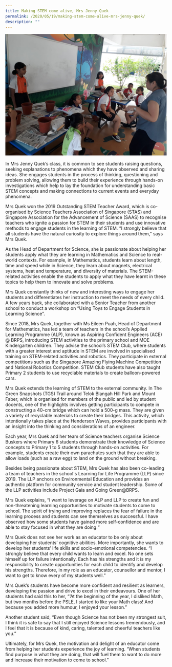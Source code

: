 ```yaml
---
title: Making STEM come alive, Mrs Jenny Quek
permalink: /2020/05/19/making-stem-come-alive-mrs-jenny-quek/
description: ""
---
```

![](/images/IMG-20200316-WA0006.jpeg)

<p>In Mrs Jenny Quek&rsquo;s class, it is common to see students raising questions, seeking explanations to phenomena which they have observed and sharing ideas. She engages students in the process of thinking, questioning and problem solving, allowing them to build their experience through hands-on investigations which help to lay the foundation for understanding basic STEM concepts and making connections to current events and everyday phenomena.</p>
<p>Mrs Quek won the 2019 Outstanding STEM Teacher Award, which is co-organised by Science Teachers Association of Singapore (STAS) and Singapore Association for the Advancement of Science (SAAS) to recognise teachers who ignite a passion for STEM in their students and use innovative methods to engage students in the learning of STEM.&nbsp;&ldquo;I strongly believe that all students have the natural curiosity to explore things around them,&rdquo; says Mrs Quek.</p>
<p>As the Head of Department for Science, she is passionate about helping her students apply what they are learning in Mathematics and Science to real-world contexts. For example, in Mathematics, students learn about length, time and speed while in Science, they learn about magnets, electrical systems, heat and temperature, and diversity of materials. The STEM-related activities enable the students to apply what they have learnt in these topics to help them to innovate and solve problems.</p>
<p>Mrs Quek constantly thinks of new and interesting ways to engage her students and differentiates her instruction to meet the needs of every child. A few years back, she collaborated with a Senior Teacher from another school to conduct a workshop on &ldquo;Using Toys to Engage Students in Learning Science&rdquo;.</p>
<p>Since 2018, Mrs Quek, together with Ms Eileen Puah, Head of Department for Mathematics, has led a team of teachers in the school&rsquo;s Applied Learning Programme (ALP), known as Aspiring Confident Engineers (ACE) @ BRPS, introducing STEM activities to the primary school and MOE Kindergarten children. They advise the school&rsquo;s STEM Club, where students with a greater interest and aptitude in STEM are involved in specialised training on STEM-related activities and robotics. They participate in external competitions such as the Singapore Amazing Flying Machine Competition and National Robotics Competition. STEM Club students have also taught Primary 2 students to use recyclable materials to create balloon-powered cars.</p>
<p>Mrs Quek extends the learning of STEM to the external community. In The Green Snapshots (TGS) Trail around Telok Blangah Hill Park and Mount Faber, which is organised for members of the public and led by student docents, one of the highlights involves getting participants to compete in constructing a 40-cm bridge which can hold a 500-g mass. They are given a variety of recyclable materials to create their bridges. This activity, which intentionally takes place at the Henderson Waves, provides participants with an insight into the thinking and considerations of an engineer.</p>
<p>Each year, Mrs Quek and her team of Science teachers organise Science Buskers where Primary 6 students demonstrate their knowledge of Science concepts to Primary 1 to 5 students through hands-on activities. For example, students create their own parachutes such that they are able to allow loads (such as a raw egg) to land on the ground without breaking.</p>
<p>Besides being passionate about STEM, Mrs Quek has also been co-leading a team of teachers in the school's Learning for Life Programme (LLP) since 2019. The LLP anchors on Environmental Education and provides an authentic platform for community service and student leadership. Some of the LLP activities include Project Gaia and Going Green@BRPS.</p>
<p>Mrs Quek explains, &ldquo;I want to leverage on ALP and LLP to create fun and non-threatening learning opportunities to motivate students to come to school. The spirit of trying and improving replaces the fear of failure in the learning process and students can see themselves as successful. I have observed how some students have gained more self-confidence and are able to stay focused in what they are doing.&ldquo;</p>
<p>Mrs Quek does not see her work as an educator to be only about developing her students&rsquo; cognitive abilities. More importantly, she wants to develop her students&rsquo; life skills and socio-emotional competencies. &ldquo;I strongly believe that every child wants to learn and excel. No one sets himself up for failure intentionally. Each has his strengths and it is my responsibility to create opportunities for each child to identify and develop his strengths. Therefore, in my role as an educator, counsellor and mentor, I want to get to know every of my students well.&rdquo;</p>
<p>Mrs Quek&rsquo;s students have become more confident and resilient as learners, developing the passion and drive to excel in their endeavours. One of her students had said this to her, &ldquo;&lsquo;At the beginning of the year, I disliked Math, but two months before the PSLE, I started to like your Math class! And because you added more humour, I enjoyed your lesson.&rdquo;</p>
<p>Another student said, &ldquo;Even though Science has not been my strongest suit, I think it is safe to say that I still enjoyed Science lessons tremendously, and I feel that it is because of kind, caring, talented and cheerful teachers like you.&rdquo;</p>
<p>Ultimately, for Mrs Quek, the motivation and delight of an educator come from helping her students experience the joy of learning. &ldquo;When students find purpose in what they are doing, that will fuel them to want to do more and increase their motivation to come to school.&rdquo;</p>